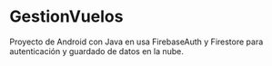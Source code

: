 # GestionVuelos

Proyecto de Android con Java en usa FirebaseAuth y Firestore para autenticación y guardado de datos en la nube.
